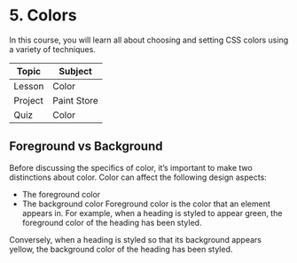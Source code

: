 # 5. Colors
In this course, you will learn all about choosing and setting CSS colors using a variety of techniques.

| Topic  |  Subject  |
| ------------------- | ------------------- |
|  Lesson  |  Color |
|  Project |  Paint Store |
|  Quiz  |  Color  |

## Foreground vs Background
Before discussing the specifics of color, it’s important to make two distinctions about color. Color can affect the following design aspects:

- The foreground color
- The background color
Foreground color is the color that an element appears in. For example, when a heading is styled to appear green, the foreground color of the heading has been styled.

Conversely, when a heading is styled so that its background appears yellow, the background color of the heading has been styled.